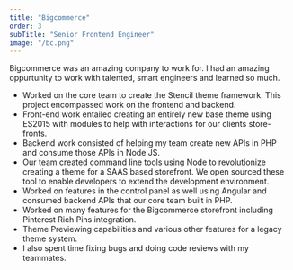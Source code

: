 ```yaml
---
title: "Bigcommerce"
order: 3
subTitle: "Senior Frontend Engineer"
image: "/bc.png"
---
```

 Bigcommerce was an amazing company to work for. I had an amazing oppurtunity to
 work with talented, smart engineers and learned so much.
 
* Worked on the core team to create the Stencil theme framework. This project encompassed work on the frontend and backend.
* Front-end work entailed creating an entirely new base theme using ES2015 with modules to help with interactions for our clients store-fronts.
* Backend work consisted of helping my team create new APIs in PHP and consume those APIs in Node JS.
* Our team created command line tools using Node to revolutionize creating a theme for a SAAS based storefront. We open sourced these tool to enable developers to extend the development environment.      
* Worked on features in the control panel as well using Angular and consumed backend APIs that our core team built in PHP.        
* Worked on many features for the Bigcommerce storefront including Pinterest Rich Pins integration.        
* Theme Previewing capabilities and various other features for a legacy theme system.
* I also spent time fixing bugs and doing code reviews with my teammates.
     
